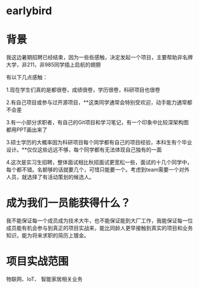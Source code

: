 # earlybird
# 背景
我这边暑期招聘已经结束，因为一些些感触，决定发起一个项目，主要帮助非名牌大学，非211，非985同学插上启航的翅膀

有以下几点感触：

1.现在学生们真的是都很卷，成绩很卷，学历很卷，科研项目也很卷

2.有自己项目或参与过开源项目，**这类同学通常会特别受欢迎，动手能力通常都不会差

3.有一小部分求职者，有自己的Git项目和学习笔记，有一个印象中比较深架构图都用PPT画出来了

3.硕士学历的大概率因为科研项目每个同学都有自己的项目经验，本科生有个毕业设计。**仅仅这些远远不够，每个同学都有无法体现自己独有的一面 

4.这次是实习生招聘，整体面试相比秋招面试更宽松一些，面试的十几个同学中，每个都不错。名额够的话就要几个，可惜只能要一个。考虑到team需要一个对外人员，就选择了有活动策划的候选人。

# 成为我们一员能获得什么？
我不能保证每一个成员成为技术大牛，也不能保证能到大厂工作，我能保证每一位成员能有机会参与到真正的项目实战来，能比同龄人更早接触到真实的项目和业务知识，能为将来求职的简历上镀金。

# 项目实战范围
  物联网、IoT、 智能家居相关业务
